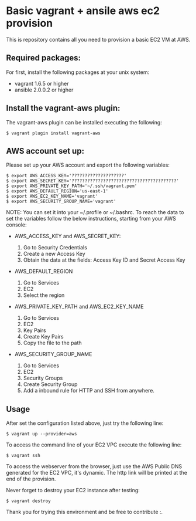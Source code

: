 Basic vagrant + ansile aws ec2 provision
========================================


This is repository contains all you need to provision a basic EC2 VM at AWS.

## Required packages:
For first, install the following packages at your unix system:
* vagrant 1.6.5 or higher
* ansible 2.0.0.2 or higher

## Install the vagrant-aws plugin:
The vagrant-aws plugin can be installed executing the following:
```
$ vagrant plugin install vagrant-aws
```

## AWS account set up:
Please set up your AWS account and export the following variables:
```
$ export AWS_ACCESS_KEY='????????????????????'                      
$ export AWS_SECRET_KEY='????????????????????????????????????????'
$ export AWS_PRIVATE_KEY_PATH='~/.ssh/vagrant.pem'
$ export AWS_DEFAULT_REGION='us-east-1'
$ export AWS_EC2_KEY_NAME='vagrant'
$ export AWS_SECURITY_GROUP_NAME='vagrant'
```

NOTE:
You can set it into your ~/.profile or ~/.bashrc.
To reach the data to set the variables follow the below instructions,
starting from your AWS console:
* AWS_ACCESS_KEY and AWS_SECRET_KEY:
  1. Go to Security Credentials
  2. Create a new Access Key 
  3. Obtain the data at the fields: Access Key ID and Secret Access Key

* AWS_DEFAULT_REGION
  1. Go to Services
  2. EC2
  3. Select the region

* AWS_PRIVATE_KEY_PATH and AWS_EC2_KEY_NAME
  1. Go to Services
  2. EC2
  3. Key Pairs
  4. Create Key Pairs
  5. Copy the file to the path

* AWS_SECURITY_GROUP_NAME
  1. Go to Services
  2. EC2
  3. Security Groups 
  4. Create Security Group
  5. Add a inbound rule for HTTP and SSH from anywhere.

## Usage
After set the configuration listed above, just try the following line:
```
$ vagrant up --provider=aws
```

To access the command line of your EC2 VPC execute the following line:
```
$ vagrant ssh
```

To access the webserver from the browser, just use the AWS Public DNS
generated for the EC2 VPC, it's dynamic.
The http link will be printed at the end of the provision.

Never forget to destroy your EC2 instance after testing:
```
$ vagrant destroy
```


Thank you for trying this environment and be free to contribute :.
